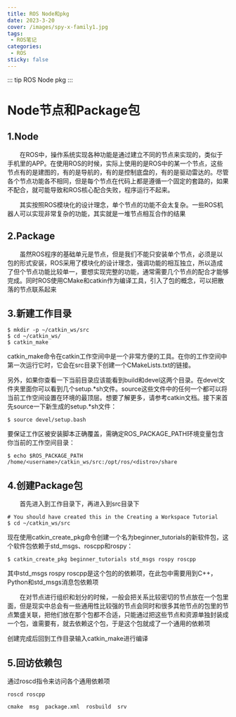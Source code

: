 ```yaml
---
title: ROS Node和pkg
date: 2023-3-20
cover: /images/spy-x-family1.jpg
tags:
 - ROS笔记
categories:
 - ROS
sticky: false
---
```

::: tip ROS Node pkg
:::


<!-- more -->






# Node节点和Package包
## 1.Node
&emsp;&emsp;在ROS中，操作系统实现各种功能是通过建立不同的节点来实现的，类似于手机里的APP。在使用ROS的时候，实际上使用的是ROS中的某一个节点，这些节点有的是建图的，有的是导航的，有的是控制底盘的，有的是驱动雷达的。尽管各个节点功能各不相同，但是每个节点在代码上都是遵循一个固定的套路的，如果不配合，就可能导致和ROS核心配合失败，程序运行不起来。

&emsp;&emsp;其实按照ROS模块化的设计理念，单个节点的功能不会太复杂。一些ROS机器人可以实现非常复杂的功能，其实就是一堆节点相互合作的结果

## 2.Package
&emsp;&emsp;虽然ROS程序的基础单元是节点，但是我们不能只安装单个节点，必须是以包的形式安装，ROS采用了模块化的设计理念，强调功能的相互独立，所以造成了但个节点功能比较单一，要想实现完整的功能，通常需要几个节点的配合才能够完成。同时ROS使用CMake和catkin作为编译工具，引入了包的概念，可以把散落的节点联系起来
    
## 3.新建工作目录

```
$ mkdir -p ~/catkin_ws/src
$ cd ~/catkin_ws/
$ catkin_make
```
catkin_make命令在catkin工作空间中是一个非常方便的工具。在你的工作空间中第一次运行它时，它会在src目录下创建一个CMakeLists.txt的链接。 


另外，如果你查看一下当前目录应该能看到build和devel这两个目录。在devel文件夹里面你可以看到几个setup.*sh文件。source这些文件中的任何一个都可以将当前工作空间设置在环境的最顶层。想要了解更多，请参考catkin文档。接下来首先source一下新生成的setup.*sh文件： 

```
$ source devel/setup.bash
```

要保证工作区被安装脚本正确覆盖，需确定ROS_PACKAGE_PATH环境变量包含你当前的工作空间目录：
```
$ echo $ROS_PACKAGE_PATH
/home/<username>/catkin_ws/src:/opt/ros/<distro>/share
```

## 4.创建Package包
&emsp;&emsp;首先进入到工作目录下，再进入到src目录下
```
# You should have created this in the Creating a Workspace Tutorial
$ cd ~/catkin_ws/src
```
现在使用catkin_create_pkg命令创建一个名为beginner_tutorials的新软件包，这个软件包依赖于std_msgs、roscpp和rospy： 

```
$ catkin_create_pkg beginner_tutorials std_msgs rospy roscpp
```
其中std_msgs rospy roscpp是这个包的的依赖项，在此包中需要用到C++，Python和std_msgs消息包依赖项

&emsp;&emsp;在对节点进行组织和划分的时候，一般会把关系比较密切的节点放在一个包里面，但是现实中总会有一些通用性比较强的节点会同时和很多其他节点的包里的节点繁盛关联，把他们放在那个包都不合适，只能通过把这些节点和资源单独封装成一个包，谁需要有，就去依赖这个包，于是这个包就成了一个通用的依赖项

创建完成后回到工作目录输入catkin_make进行编译


## 5.回访依赖包
通过roscd指令来访问各个通用依赖项
```
roscd roscpp
```
```
cmake  msg  package.xml  rosbuild  srv
```